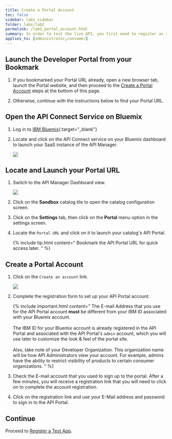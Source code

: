 ```yaml
---
title: Create a Portal Account
toc: false
sidebar: labs_sidebar
folder: labs/lab2
permalink: /lab2_portal_account.html
summary: In order to test the live API, you first need to register as an API consumer in the Developer Portal.
applies_to: [administrator,consumer]
---
```


## Launch the Developer Portal from your Bookmark

1.  If you bookmarked your Portal URL already, open a new browser tab, launch the Portal website, and then proceed to the [Create a Portal Account](lab2_portal_account.html#create-a-portal-account) steps at the bottom of this page.

1.  Otherwise, continue with the instructions below to find your Portal URL.

## Open the API Connect Service on Bluemix

1.  Log in to [IBM Bluemix](https://console.ng.bluemix.net/){:target="_blank"}

1.  Locate and click on the API Connect service on your Bluemix dashboard to launch your SaaS instance of the API Manager.

    ![](./images/labs/lab2/apic-bluemix-svc.png)

## Locate and Launch your Portal URL

1.  Switch to the API Manager Dashboard view.

    ![](./images/labs/lab2/switch-apic-dashboard.gif)

1.  Click on the **Sandbox** catalog tile to open the catalog configuration screen.

1.  Click on the **Settings** tab, then click on the **Portal** menu option in the settings screen.

1.  Locate the `Portal URL` and click on it to launch your catalog's API Portal.

    {% include tip.html content="
        Bookmark the API Portal URL for quick access later.
    " %}

## Create a Portal Account

1.  Click on the `Create an account` link.

    ![](./images/labs/lab2/create-account-link.png)

1.  Complete the registration form to set up your API Portal account.

    {% include important.html content="
        The E-mail Address that you use for the API Portal account **must** be different from your IBM ID associated with your Bluemix account.
        <br/><br/>
        The IBM ID for your Bluemix account is already registered in the API Portal and associated with the API Portal's `admin` account, which you will use later to customize the look & feel of the portal site.
        <br/><br/>
        Also, take note of your Developer Organization. This organization name will be how API Administrators view your account. For example, admins have the ability to restrict visibility of products to certain consumer organizations.
    " %}

1.  Check the E-mail account that you used to sign up to the portal. After a few minutes, you will receive a registration link that you will need to click on to complete the account registration.

1.  Click on the registration link and use your E-Mail address and password to sign in to the API Portal.

## Continue

Proceed to [Register a Test App](lab2_register_app.html).